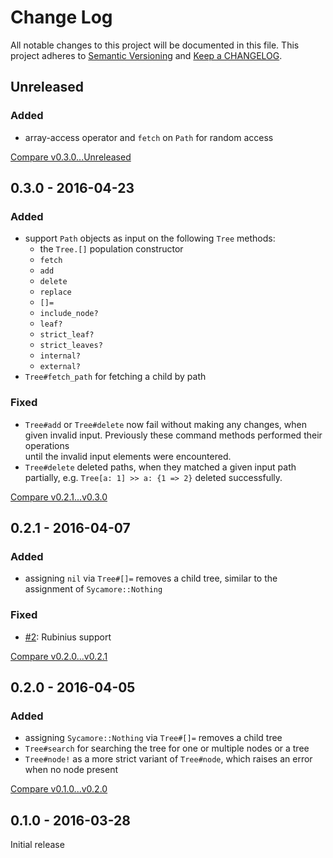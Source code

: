 # Change Log

All notable changes to this project will be documented in this file.
This project adheres to [Semantic Versioning](http://semver.org/) and
[Keep a CHANGELOG](http://keepachangelog.com).

## Unreleased

### Added

- array-access operator and `fetch` on `Path` for random access

[Compare v0.3.0...Unreleased](https://github.com/marcelotto/sycamore/compare/v0.3.0...HEAD)


## 0.3.0 - 2016-04-23

### Added

- support `Path` objects as input on the following `Tree` methods:
  - the `Tree.[]` population constructor
  - `fetch`
  - `add` 
  - `delete`
  - `replace`
  - `[]=`
  - `include_node?`
  - `leaf?`
  - `strict_leaf?`
  - `strict_leaves?`
  - `internal?`
  - `external?`
- `Tree#fetch_path` for fetching a child by path 

### Fixed

- `Tree#add` or `Tree#delete` now fail without making any changes, when given 
  invalid input. Previously these command methods performed their operations  
  until the invalid input elements were encountered.
- `Tree#delete` deleted paths, when they matched a given input path partially,
  e.g. `Tree[a: 1] >> a: {1 => 2}` deleted successfully.

[Compare v0.2.1...v0.3.0](https://github.com/marcelotto/sycamore/compare/v0.2.1...v0.3.0)



## 0.2.1 - 2016-04-07

### Added

- assigning `nil` via `Tree#[]=` removes a child tree, similar to the assignment
  of `Sycamore::Nothing`

### Fixed

- [#2](https://github.com/marcelotto/sycamore/issues/2): Rubinius support

[Compare v0.2.0...v0.2.1](https://github.com/marcelotto/sycamore/compare/v0.2.0...v0.2.1)



## 0.2.0 - 2016-04-05

### Added

- assigning `Sycamore::Nothing` via `Tree#[]=` removes a child tree
- `Tree#search` for searching the tree for one or multiple nodes or a tree
- `Tree#node!` as a more strict variant of `Tree#node`, which raises an error 
  when no node present

[Compare v0.1.0...v0.2.0](https://github.com/marcelotto/sycamore/compare/v0.1.0...v0.2.0)



## 0.1.0 - 2016-03-28

Initial release
